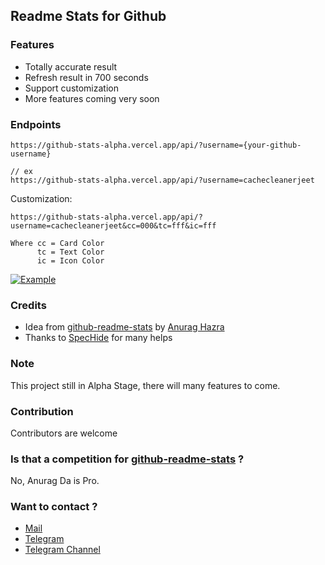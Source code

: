 ## Readme Stats for Github

### Features
- Totally accurate result
- Refresh result in 700 seconds
- Support customization
- More features coming very soon

### Endpoints

```
https://github-stats-alpha.vercel.app/api/?username={your-github-username}

// ex
https://github-stats-alpha.vercel.app/api/?username=cachecleanerjeet
```

Customization:

```
https://github-stats-alpha.vercel.app/api/?username=cachecleanerjeet&cc=000&tc=fff&ic=fff

Where cc = Card Color
      tc = Text Color
      ic = Icon Color
```

[![Example](https://github-stats-alpha.vercel.app/api/?username=cachecleanerjeet "Example")](https://github.com/cachecleanerjeet/readme-stats-github "Example")

### Credits
- Idea from [github-readme-stats](https://github.com/anuraghazra/github-readme-stats "github-readme-stats") by [Anurag Hazra](https://github.com/anuraghazra "Anurag Hazra")
- Thanks to [SpecHide](https://github.com/SpEcHiDe "SpecHide") for many helps

### Note
This project still in Alpha Stage, there will many features to come.

### Contribution
Contributors are welcome

### Is that a competition for  [github-readme-stats](https://github.com/anuraghazra/github-readme-stats "github-readme-stats") ?
No, Anurag Da is Pro.

### Want to contact ?
- [Mail](mailto:me@thetuhin.com "Mail")
- [Telegram](http://telegram.dog/cachecleanerjeet "Telegram")
- [Telegram Channel](http://telegram.dog/t-projects "Telegram Channel")
